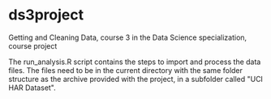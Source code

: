 # ds3project
Getting and Cleaning Data, course 3 in the Data Science specialization, course project

The run_analysis.R script contains the steps to import and process the data files.  The files need to be in the current directory with the same folder structure as the archive provided with the project, in a subfolder called "UCI HAR Dataset".

